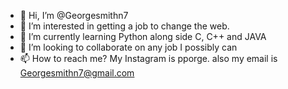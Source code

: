 - 👋 Hi, I’m @Georgesmithn7
- 👀 I’m interested in getting a job to change the web. 
- 🌱 I’m currently learning Python along side C, C++ and JAVA
- 💞️ I’m looking to collaborate on any job I possibly can
- 📫 How to reach me? My Instagram is pporge. also my email is Georgesmithn7@gmail.com

<!---
Georgesmithn7/Georgesmithn7 is a ✨ special ✨ repository because its `README.md` (this file) appears on your GitHub profile.
You can click the Preview link to take a look at your changes.
--->
